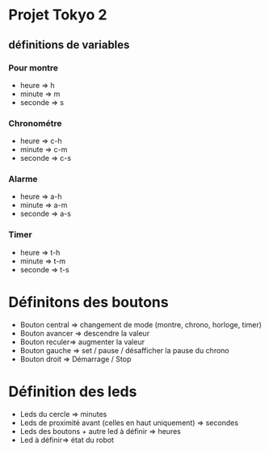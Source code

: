 # Projet Tokyo 2

## définitions de variables 

### Pour montre
* heure => h
* minute => m
* seconde => s

### Chronométre

* heure => c-h
* minute => c-m
* seconde => c-s

### Alarme

* heure => a-h
* minute => a-m
* seconde => a-s

### Timer

* heure => t-h
* minute => t-m
* seconde => t-s


# Définitons des boutons

* Bouton central => changement de mode (montre, chrono, horloge, timer)
* Bouton avancer => descendre la valeur
* Bouton reculer=> augmenter la valeur
* Bouton gauche => set / pause / désafficher la pause du chrono
* Bouton droit => Démarrage / Stop

# Définition des leds

* Leds du cercle => minutes
* Leds de proximité avant (celles en haut uniquement) => secondes
* Leds des boutons + autre led à définir => heures
* Led à définir=> état du robot
